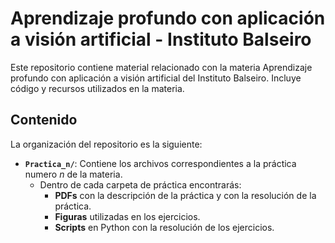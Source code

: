 # Aprendizaje profundo con aplicación a visión artificial - Instituto Balseiro

Este repositorio contiene material relacionado con la materia Aprendizaje profundo con aplicación a visión artificial del Instituto Balseiro. Incluye código y recursos utilizados en la materia.

## Contenido

La organización del repositorio es la siguiente:

- **`Practica_n/`**: Contiene los archivos correspondientes a la práctica numero *n* de la materia. 
  - Dentro de cada carpeta de práctica encontrarás:
    - **PDFs** con la descripción de la práctica y con la resolución de la práctica.
    - **Figuras** utilizadas en los ejercicios.
    - **Scripts** en Python con la resolución de los ejercicios.
